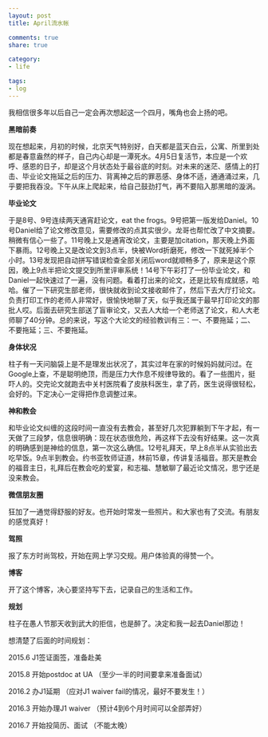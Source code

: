 ```yaml
---
layout: post
title: April流水帐

comments: true
share: true

category:
- life

tags:
- log
---
```


我相信很多年以后自己一定会再次想起这一个四月，嘴角也会上扬的吧。

**黑暗前奏**

现在想起来，月初的时候，北京天气特别好，白天都是蓝天白云，公寓、所里到处都是春意盎然的样子，自己内心却是一潭死水。4月5日复活节，本应是一个欢呼、感恩的日子，却是这个月状态处于最谷底的时刻。对未来的迷茫、感情上的打击、毕业论文拖延之后的压力、背离神之后的罪恶感、身体不适，通通涌过来，几乎要把我吞没。下午从床上爬起来，给自己鼓劲打气，再不要陷入那黑暗的漩涡。

**毕业论文**

于是8号、9号连续两天通宵赶论文，eat the frogs。9号把第一版发给Daniel。10号Daniel给了论文修改意见，需要修改的点其实很少。龙哥也帮忙改了中文摘要。稍微有信心一些了。11号晚上又是通宵改论文，主要是加citation，那天晚上外面下暴雨。12号晚上又是改论文到3点半，快被Word折磨死，修改一下就死掉半个小时。13号发现把自动拼写错误检查全部关闭后word就顺畅多了，原来是这个原因，晚上9点半把论文提交到所里评审系统！14号下午彩打了一份毕业论文，和Daniel一起快速过了一遍，没有问题。看着打出来的论文，还是比较有成就感，哈哈。催了一下研究生部老师，很快就收到论文接收邮件了，然后下去大厅打论文。负责打印工作的老师人非常好，很愉快地聊了天，似乎我还属于最早打印论文的那批人哎。后面去研究生部送了盲审论文，又去人大给一个老师送了论文，和人大老师聊了40分钟。总的来说，写这个大论文的经验教训有三：一、不要拖延；二、不要拖延；三、不要拖延。

**身体状况**

柱子有一天问脑袋上是不是理发出状况了，其实过年在家的时候妈妈就问过。在Google上查，不是聪明绝顶，而是压力大作息不规律导致的。看了一些图片，挺吓人的。交完论文就跑去中关村医院看了皮肤科医生，拿了药，医生说得很轻松，会好的。下定决心一定得把作息调整过来。

**神和教会**

和毕业论文纠缠的这段时间一直没有去教会，甚至好几次犯罪躺到下午才起，有一天做了三段梦，信息很明确：现在状态很危险，再这样下去没有好结果。这一次真的明确感到是神给的信息，第一次这么确信。12号礼拜天，早上8点半从实验出去吃早饭。9点半到教会。约书亚牧师证道，林前15章，传讲复活福音。那天是教会的福音主日，礼拜后在教会吃的爱宴，和志福、慧敏聊了最近论文情况，思宁还是没来教会。

**微信朋友圈**

狂加了一通觉得舒服的好友。也开始时常发一些照片。和大家也有了交流。有朋友的感觉真好！

**驾照**

报了东方时尚驾校，开始在网上学习交规。用户体验真的得赞一个。

**博客**

开了这个博客，决心要坚持写下去，记录自己的生活和工作。

**规划**

柱子在愚人节那天收到武大的拒信，也是醉了。决定和我一起去Daniel那边！

想清楚了后面的时间规划：

2015.6 J1签证面签，准备赴美

2015.8 开始postdoc at UA （至少一半的时间要拿来准备面试）

2016.2 办J1延期 （应对J1 waiver fail的情况，最好不要发生！）

2016.3 开始办理J1 waiver （预计4到6个月时间可以全部弄好）

2016.7 开始投简历、面试 （不能太晚）



























